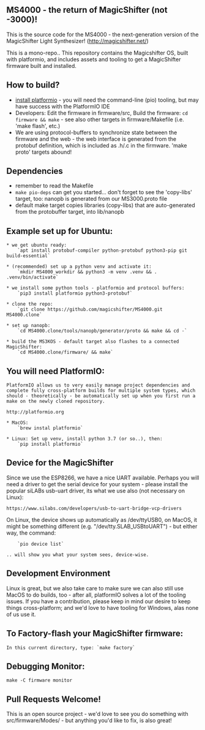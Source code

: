 ## MS4000 - the return of MagicShifter (not -3000)!

This is the source code for the MS4000 - the next-generation version of the MagicShifter Light Synthesizer!  (http://magicshifter.net/)

This is a mono-repo.. This repository contains the Magicshifter OS, built with platformio, and includes assets and tooling to get a MagicShifter firmware built and installed.

## How to build?
 * [install platformio](http://platformio.org/#!/get-started) - you will need the command-line (pio) tooling, but may have success with the PlatformIO IDE
 * Developers: Edit the firmware in firmware/src, Build the firmware: `cd firmware && make` - see also other targets in firmware/Makefile (i.e. 'make flash', etc.)
 * We are using protocol-buffers to synchronize state between the firmware and the web - the web interface is generated from the protobuf definition, which is included as .h/.c in the firmware.  'make proto' targets abound!

## Dependencies
 * remember to read the Makefile
 * `make pio-deps` can get you started... don't forget to see the 'copy-libs' target, too: nanopb is generated from our MS3000.proto file
 * default make target copies libraries (copy-libs) that are auto-generated from the protobuffer target, into lib/nanopb

## Example set up for Ubuntu:

	* we get ubuntu ready:
		`apt install protobuf-compiler python-protobuf python3-pip git build-essential`

	* (recommended) set up a python venv and activate it:
		`mkdir MS4000_workdir && python3 -m venv .venv && . .venv/bin/activate`

	* we install some python tools - platformio and protocol buffers:
		`pip3 install platformio python3-protobuf`

	* clone the repo:
		`git clone https://github.com/magicshifter/MS4000.git MS4000.clone`

	* set up nanopb:
		`cd MS4000.clone/tools/nanopb/generator/proto && make && cd -`

	* build the MS3KOS - default target also flashes to a connected MagicShifter:
		`cd MS4000.clone/firmware/ && make`

## You will need PlatformIO:

	PlatformIO allows us to very easily manage project dependencies and complete fully cross-platform builds for multiple system types, which should - theoretically - be automatically set up when you first run a make on the newly cloned repository.

	http://platformio.org

	* MacOS:
		`brew instal platformio` 

	* Linux: Set up venv, install python 3.7 (or so..), then:
		`pip install platformio`

## Device for the MagicShifter

Since we use the ESP8266, we have a nice UART available.  Perhaps you will need a driver to get the serial device for your system - please install the popular siLABs usb-uart driver, its what we use also (not necessary on Linux):  

	https://www.silabs.com/developers/usb-to-uart-bridge-vcp-drivers

On Linux, the device shows up automatically as /dev/ttyUSB0, on MacOS, it might be something different (e.g. "/dev/tty.SLAB_USBtoUART") - but either way, the command:

		`pio device list`

	.. will show you what your system sees, device-wise.
	
## Development Environment

Linux is great, but we also take care to make sure we can also still use MacOS to do builds, too - after all, platformIO solves a lot of the tooling issues.  If you have a contribution, please keep in mind our desire to keep things cross-platform; and we'd love to have tooling for Windows, alas none of us use it.

## To Factory-flash your MagicShifter firmware:

	In this current directory, type: `make factory`

## Debugging Monitor:

	make -C firmware monitor

## Pull Requests Welcome!

This is an open source project - we'd love to see you  do something with src/firmware/Modes/ - but anything you'd like to fix, is also great!

